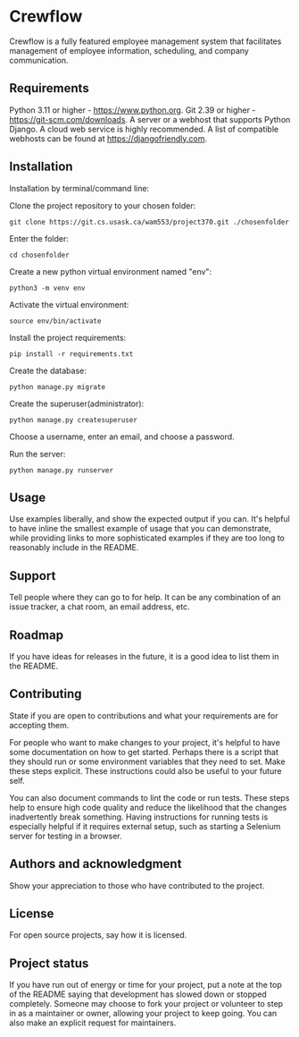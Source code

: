 # Crewflow

Crewflow is a fully featured employee management system that facilitates management of employee information, scheduling, and company communication.

## Requirements

Python 3.11 or higher - https://www.python.org.
Git 2.39 or higher - https://git-scm.com/downloads.
A server or a webhost that supports Python Django. A cloud web service is
highly recommended. A list of compatible webhosts can be found at
https://djangofriendly.com.

## Installation

Installation by terminal/command line:

Clone the project repository to your chosen folder:
```
git clone https://git.cs.usask.ca/wam553/project370.git ./chosenfolder
```

Enter the folder:
```
cd chosenfolder
```

Create a new python virtual environment named "env":
```
python3 -m venv env
```

Activate the virtual environment:
```
source env/bin/activate
```

Install the project requirements:
```
pip install -r requirements.txt
```

Create the database:
```
python manage.py migrate
```

Create the superuser(administrator):
```
python manage.py createsuperuser
```

Choose a username, enter an email, and choose a password.

Run the server:
```
python manage.py runserver
```

## Usage
Use examples liberally, and show the expected output if you can. It's helpful to have inline the smallest example of usage that you can demonstrate, while providing links to more sophisticated examples if they are too long to reasonably include in the README.

## Support
Tell people where they can go to for help. It can be any combination of an issue tracker, a chat room, an email address, etc.

## Roadmap
If you have ideas for releases in the future, it is a good idea to list them in the README.

## Contributing
State if you are open to contributions and what your requirements are for accepting them.

For people who want to make changes to your project, it's helpful to have some documentation on how to get started. Perhaps there is a script that they should run or some environment variables that they need to set. Make these steps explicit. These instructions could also be useful to your future self.

You can also document commands to lint the code or run tests. These steps help to ensure high code quality and reduce the likelihood that the changes inadvertently break something. Having instructions for running tests is especially helpful if it requires external setup, such as starting a Selenium server for testing in a browser.

## Authors and acknowledgment
Show your appreciation to those who have contributed to the project.

## License
For open source projects, say how it is licensed.

## Project status
If you have run out of energy or time for your project, put a note at the top of the README saying that development has slowed down or stopped completely. Someone may choose to fork your project or volunteer to step in as a maintainer or owner, allowing your project to keep going. You can also make an explicit request for maintainers.
